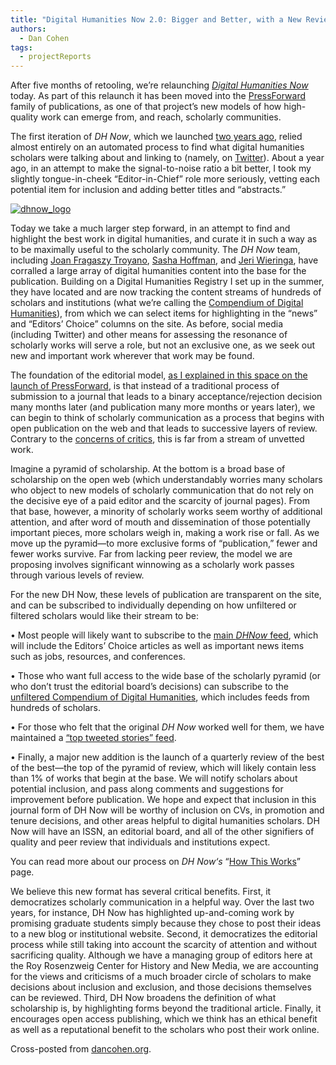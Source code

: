 ```yaml
---
title: "Digital Humanities Now 2.0: Bigger and Better, with a New Review Process"
authors:
  - Dan Cohen
tags:
  - projectReports
---
```


After five months of retooling, we’re relaunching *[Digital Humanities Now](http://digitalhumanitiesnow.org "Digital Humanities Now")* today. As part of this relaunch it has been moved into the [PressForward](http://pressforward.org/ "PressForward") family of publications, as one of that project’s new models of how high-quality work can emerge from, and reach, scholarly communities.

The first iteration of *DH Now*, which we launched [two years ago](http://www.dancohen.org/2009/11/18/introducing-digital-humanities-now/), relied almost entirely on an automated process to find what digital humanities scholars were talking about and linking to (namely, on [Twitter](http://twitter.com/)). About a year ago, in an attempt to make the signal-to-noise ratio a bit better, I took my slightly tongue-in-cheek “Editor-in-Chief” role more seriously, vetting each potential item for inclusion and adding better titles and “abstracts.”

[![](http://chnmdev.gmu.edu/fellows/regan/PressFwd/wp-content/uploads/2011/11/dhnow_logo-300x41.png "dhnow_logo")](http://digitalhumanitiesnow.org)

Today we take a much larger step forward, in an attempt to find and highlight the best work in digital humanities, and curate it in such a way as to be maximally useful to the scholarly community. The *DH Now* team, including [Joan Fragaszy Troyano](http://chnm.gmu.edu/staff/joan-troyano/), [Sasha Hoffman](http://twitter.com/SashaCA2), and [Jeri Wieringa](http://twitter.com/jeriwieringa), have corralled a large array of digital humanities content into the base for the publication. Building on a Digital Humanities Registry I set up in the summer, they have located and are now tracking the content streams of hundreds of scholars and institutions (what we’re calling the [Compendium of Digital Humanities](https://docs.google.com/spreadsheet/pub?hl=en_US&hl=en_US&key=0AucqXAIBhf_idGNlZzVjSGkxQU9XNU4yb0w1clMxeXc&single=true&gid=3&output=html)), from which we can select items for highlighting in the “news” and “Editors’ Choice” columns on the site. As before, social media (including Twitter) and other means for assessing the resonance of scholarly works will serve a role, but not an exclusive one, as we seek out new and important work wherever that work may be found.

The foundation of the editorial model, [as I explained in this space on the launch of PressForward](http://www.dancohen.org/2011/06/22/introducing-pressforward/), is that instead of a traditional process of submission to a journal that leads to a binary acceptance/rejection decision many months later (and publication many more months or years later), we can begin to think of scholarly communication as a process that begins with open publication on the web and that leads to successive layers of review. Contrary to the [concerns of critics](http://theaporetic.com/?p=2776), this is far from a stream of unvetted work.

Imagine a pyramid of scholarship. At the bottom is a broad base of scholarship on the open web (which understandably worries many scholars who object to new models of scholarly communication that do not rely on the decisive eye of a paid editor and the scarcity of journal pages). From that base, however, a minority of scholarly works seem worthy of additional attention, and after word of mouth and dissemination of those potentially important pieces, more scholars weigh in, making a work rise or fall. As we move up the pyramid—to more exclusive forms of “publication,” fewer and fewer works survive. Far from lacking peer review, the model we are proposing involves significant winnowing as a scholarly work passes through various levels of review.

For the new DH Now, these levels of publication are transparent on the site, and can be subscribed to individually depending on how unfiltered or filtered scholars would like their stream to be:

• Most people will likely want to subscribe to the [main *DHNow* feed](http://feeds.feedburner.com/DHNowEditorsChoiceAndNews), which will include the Editors’ Choice articles as well as important news items such as jobs, resources, and conferences.

• Those who want full access to the wide base of the scholarly pyramid (or who don’t trust the editorial board’s decisions) can subscribe to the [unfiltered Compendium of Digital Humanities](http://feeds.feedburner.com/DHNowUnfiltered), which includes feeds from hundreds of scholars.

• For those who felt that the original *DH Now* worked well for them, we have maintained a [“top tweeted stories” feed](http://tweetedtimes.com/dhnow).

• Finally, a major new addition is the launch of a quarterly review of the best of the best—the top of the pyramid of review, which will likely contain less than 1% of works that begin at the base. We will notify scholars about potential inclusion, and pass along comments and suggestions for improvement before publication. We hope and expect that inclusion in this journal form of DH Now will be worthy of inclusion on CVs, in promotion and tenure decisions, and other areas helpful to digital humanities scholars. DH Now will have an ISSN, an editorial board, and all of the other signifiers of quality and peer review that individuals and institutions expect.

You can read more about our process on *DH Now‘s* “[How This Works](http://digitalhumanitiesnow.org/how-this-works/)” page.

We believe this new format has several critical benefits. First, it democratizes scholarly communication in a helpful way. Over the last two years, for instance, DH Now has highlighted up-and-coming work by promising graduate students simply because they chose to post their ideas to a new blog or institutional website. Second, it democratizes the editorial process while still taking into account the scarcity of attention and without sacrificing quality. Although we have a managing group of editors here at the Roy Rosenzweig Center for History and New Media, we are accounting for the views and criticisms of a much broader circle of scholars to make decisions about inclusion and exclusion, and those decisions themselves can be reviewed. Third, DH Now broadens the definition of what scholarship is, by highlighting forms beyond the traditional article. Finally, it encourages open access publishing, which we think has an ethical benefit as well as a reputational benefit to the scholars who post their work online.

Cross-posted from [dancohen.org](http://www.dancohen.org/2011/11/02/digital-humanities-now-2-0-bigger-and-better-with-a-new-review-process/ "Dan Cohen").
